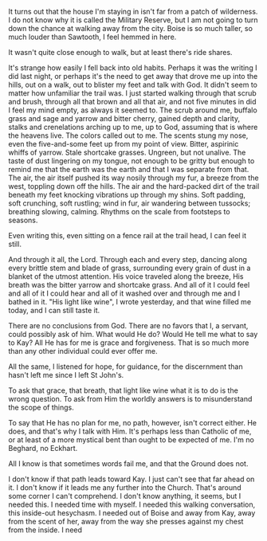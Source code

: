 ---
---

It turns out that the house I'm staying in isn't far from a patch of wilderness. I do not know why it is called the Military Reserve, but I am not going to turn down the chance at walking away from the city. Boise is so much taller, so much louder than Sawtooth, I feel hemmed in here.

It wasn't quite close enough to walk, but at least there's ride shares.

It's strange how easily I fell back into old habits. Perhaps it was the writing I did last night, or perhaps it's the need to get away that drove me up into the hills, out on a walk, out to blister my feet and talk with God. It didn't seem to matter how unfamiliar the trail was. I just started walking through that scrub and brush, through all that brown and all that air, and not five minutes in did I feel my mind empty, as always it seemed to. The scrub around me, buffalo grass and sage and yarrow and bitter cherry, gained depth and clarity, stalks and crenelations arching up to me, up to God, assuming that is where the heavens live. The colors called out to me. The scents stung my nose, even the five-and-some feet up from my point of view. Bitter, aspirinic whiffs of yarrow. Stale shortcake grasses. Ungreen, but not unalive. The taste of dust lingering on my tongue, not enough to be gritty but enough to remind me that the earth was the earth and that I was separate from that. The air, the air itself pushed its way nosily through my fur, a breeze from the west, toppling down off the hills. The air and the hard-packed dirt of the trail beneath my feet knocking vibrations up through my shins. Soft padding, soft crunching, soft rustling; wind in fur, air wandering between tussocks; breathing slowing, calming. Rhythms on the scale from footsteps to seasons.

Even writing this, even sitting on a fence rail at the trail head, I can feel it still.

And through it all, the Lord. Through each and every step, dancing along every brittle stem and blade of grass, surrounding every grain <!-- is this the right word? --> of dust in a blanket of the utmost attention. His voice traveled along the breeze, His breath was the bitter yarrow and shortcake grass. And all of it I could feel and all of it I could hear and all of it washed over and through me and I bathed in it. "His light like wine", I wrote yesterday, and that wine filled me today, and I can still taste it. 

There are no conclusions from God. There are no favors that I, a servant, could possibly ask of him. What would He do? Would He tell me what to say to Kay? All He has for me is grace and forgiveness. That is so much more than any other individual could ever offer me.

All the same, I listened for hope, for guidance, for the discernment than hasn't left me since I left St John's.

To ask that grace, that breath, that light like wine what it is to do is the wrong question. To ask from Him the worldly answers is to misunderstand the scope of things.

To say that He has no plan for me, no path, however, isn't correct either. He does, and that's why I talk with Him. It's perhaps less than Catholic of me, or at least of a more mystical bent than ought to be expected of me. I'm no Beghard, no Eckhart.

All I know is that sometimes words fail me, and that the Ground does not.

I don't know if that path leads toward Kay. I just can't see that far ahead on it. I don't know if it leads me any further into the Church. That's around some corner I can't comprehend. I don't know anything, it seems, but I needed this. I needed time with myself. I needed this walking conversation, this inside-out hesychasm. I needed out of Boise and away from Kay, away from the scent of her, away from the way she presses against my chest from the inside. I need
